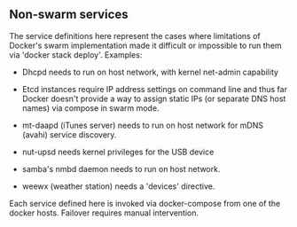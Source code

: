 ## Non-swarm services

The service definitions here represent the cases where limitations
of Docker's swarm implementation made it difficult or impossible to
run them via 'docker stack deploy'. Examples:

* Dhcpd needs to run on host network, with kernel net-admin capability

* Etcd instances require IP address settings on command line and thus
far Docker doesn't provide a way to assign static IPs (or separate DNS
host names) via compose in swarm mode.

* mt-daapd (iTunes server) needs to run on host network for mDNS (avahi) service
discovery.

* nut-upsd needs kernel privileges for the USB device

* samba's nmbd daemon needs to run on host network.

* weewx (weather station) needs a 'devices' directive.

Each service defined here is invoked via docker-compose from one of
the docker hosts.  Failover requires manual intervention.

